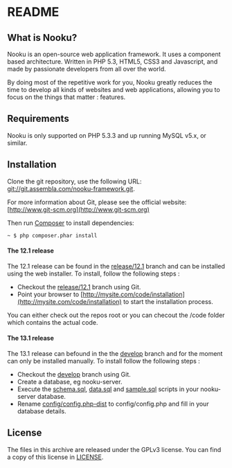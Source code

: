 README
======

What is Nooku?
--------------

Nooku is an open-source web application framework. It uses a component based architecture. Written in PHP 5.3, HTML5, CSS3 and Javascript, and made by passionate developers from all over the world. 

By doing most of the repetitive work for you, Nooku greatly reduces the time to develop all kinds of websites and web applications, allowing you to focus on the things that matter : features.


Requirements
------------

Nooku is only supported on PHP 5.3.3 and up running MySQL v5.x, or similar. 

Installation
------------

Clone the git repository, use the following URL: [git://git.assembla.com/nooku-framework.git](git://git.assembla.com/nooku-framework.git).

For more information about Git, please see the official website: [http://www.git-scm.org](http://www.git-scm.org)

Then run [Composer](http://getcomposer.org/) to install dependencies:

```
~ $ php composer.phar install
```

#### The 12.1 release

The 12.1 release can be found in the [release/12.1](https://nooku.assembla.com/code/nooku-framework/git/nodes/release/12.1) branch and can be installed using the web installer. To install, follow the following steps :

* Checkout the [release/12.1](https://nooku.assembla.com/code/nooku-framework/git/nodes/release/12.1) branch using Git.
* Point your browser to [http://mysite.com/code/installation](http://mysite.com/code/installation) to start the installation process.

You can either check out the repos root or you can checout the /code folder which contains the actual code.

#### The 13.1 release

The 13.1 release can befound in the the [develop](https://nooku.assembla.com/code/nooku-framework/git/nodes/develop) branch and for the moment can only be installed manually. To install follow the following steps :

* Checkout the [develop](https://nooku.assembla.com/code/nooku-framework/git/nodes/develop) branch using Git.
* Create a database, eg nooku-server.
* Execute the [schema.sql](develop/code/install/sql/schema.sql), [data.sql](develop/code/install/sql/data.sqll) and [sample.sql](develop/code/install/sql/sample.sql) scripts in your nooku-server database.
* Rename [config/config.php-dist](code/config/config.php-dist) to config/config.php and fill in your database details.

License
-------

The files in this archive are released under the GPLv3 license. You can find a copy of this license in [LICENSE](develop/LICENSE.md).

